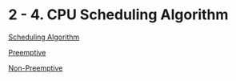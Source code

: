 # 2 - 4. CPU Scheduling Algorithm

[Scheduling Algorithm](CPU_Scheduling_Algorithm/Scheduling_Algorithm.md)

[Preemptive](CPU_Scheduling_Algorithm/Preemptive.md)

[Non-Preemptive](CPU_Scheduling_Algorithm/Non-Preemptive.md)